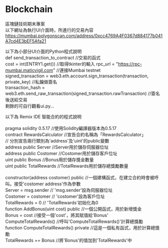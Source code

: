 # Blockchain
區塊鏈技術期末專案<br>
以下網址為執行UI介面時，所進行的交易內容<br>
https://mumbai.polygonscan.com/address/0xcc4769A4F0367d884177b041A7cd4E3bEF5Afa21

以下為小部分UI介面的Python程式說明<br>
def send_transaction_to_contract        //交易的函式 <br>
cost = int(ENTRY1.get())                //取得tkinter的輸入
rpc_url = "https://rpc-mumbai.maticvigil.com"                                       //連接Mumbai testnet  <br>
signed_transaction = web3.eth.account.sign_transaction(transaction, private_key)    //私鑰做簽名  <br>
transaction_hash = web3.eth.send_raw_transaction(signed_transaction.rawTransaction) //簽名後送給交易  <br>
剩餘的可自行觀看ui.py... <br>
                                        
以下為 Remix IDE 智能合約的程式說明<br>    
pragma solidity 0.5.17                  //使用Solidity編譯器版本為0.5.17 <br>
contract RewardsCalculator              //宣告合約名稱為「RewardsCalculator」<br>
// 分別宣告兩行類別為'address'及'uint'的public變數<br>
    address public Server               //Server用於儲存伺服器位址<br>
    address public Costomer             //Costomer用於儲存客戶位址<br>
    uint public Bonus                   //Bonus用於儲存獎金數量<br>
    uint public TotalRewards            //TotalRewards用於儲存總獎勵數量<br>                       
constructor(address costomer) public    //一個建構函式，在建立合約時會被呼叫。接受'costomer address'作為參數<br>
    Server = msg.sender                 // 'msg.sender'設為伺服器位址<br>
    Costomer = costomer                 // 'costomer'設為客戶位址<br>
    TotalRewards = 0                    // 'TotalRewards'初始化為0<br>
function AddBonus(uint cost) public     //一個公開函式，用於新增獎金<br>
    Bonus = cost                        //接受一個'cost'，將其賦值給'Bonus'<br>
    ComputeTotalRewards()               //呼叫'ComputeTotalRewards()'計算總獎勵<br>
function ComputeTotalRewards() private  //這是一個私有函式，用於計算總獎勵<br>
    TotalRewards += Bonus               //將'Bonus'的值加到'TotalRewards'中<br>
    
